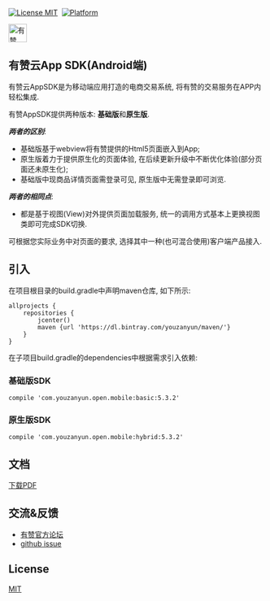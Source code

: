 [![License MIT](https://img.shields.io/badge/license-MIT-green.svg?style=flat)](https://github.com/youzan/SigmaTableViewModel/blob/master/LICENSE)&nbsp;
[![Platform](https://img.shields.io/badge/platform-Android-yellow.svg)](https://www.android.com)

<p>
<a href="https://www.youzanyun.com"><img alt="有赞logo" width="36px" src="https://img.yzcdn.cn/public_files/2017/02/09/e84aa8cbbf7852688c86218c1f3bbf17.png" alt="youzan">
</p></a>

## 有赞云App SDK(Android端)

有赞云AppSDK是为移动端应用打造的电商交易系统, 将有赞的交易服务在APP内轻松集成.

有赞AppSDK提供两种版本: **基础版**和**原生版**.

***两者的区别***:

* 基础版基于webview将有赞提供的Html5页面嵌入到App;
* 原生版着力于提供原生化的页面体验, 在后续更新升级中不断优化体验(部分页面还未原生化);
* 基础版中现商品详情页面需登录可见, 原生版中无需登录即可浏览.

***两者的相同点***:

* 都是基于视图(View)对外提供页面加载服务, 统一的调用方式基本上更换视图类即可完成SDK切换.

可根据您实际业务中对页面的要求,  选择其中一种(也可混合使用)客户端产品接入.


## 引入

在项目根目录的build.gradle中声明maven仓库, 如下所示:

``` groove
allprojects {
    repositories {
        jcenter()
        maven {url 'https://dl.bintray.com/youzanyun/maven/'}
    }
}
```

在子项目build.gradle的dependencies中根据需求引入依赖:

### 基础版SDK

``` groove
compile 'com.youzanyun.open.mobile:basic:5.3.2'
```

### 原生版SDK

``` groove
compile 'com.youzanyun.open.mobile:hybrid:5.3.2'
```

## 文档

[下载PDF](https://b.yzcdn.cn/youzanyun/appsdk/Youzan-SDK-Android-Doc-v5.3.0.pdf)

## 交流&反馈

* [有赞官方论坛](https://bbs.youzan.com/forum-98-1.html)
* [github issue](https://github.com/youzan/YouzanMobileSDK-Android/issues)

## License
[MIT](https://zh.wikipedia.org/wiki/MIT%E8%A8%B1%E5%8F%AF%E8%AD%89)

